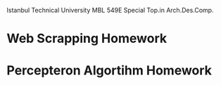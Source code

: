 Istanbul Technical University
MBL 549E
Special Top.in Arch.Des.Comp.




# Web Scrapping Homework

# Percepteron Algortihm Homework

